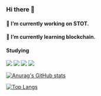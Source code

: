 ### Hi there 👋
#### 🔭 I’m currently working on STOT.
#### 🌱 I’m currently learning blockchain.

#### Studying
<div>
  <img src="https://img.shields.io/badge/flutter-02569B?style=for-the-badge&logo=flutter&logoColor=white">
  <img src="https://img.shields.io/badge/java-007396?style=for-the-badge&logo=java&logoColor=white">
  <img src="https://img.shields.io/badge/firebase-FFCA28?style=for-the-badge&logo=firebase&logoColor=white">
  <img src="https://img.shields.io/badge/github-181717?style=for-the-badge&logo=github&logoColor=white">
</div>

[![Anurag's GitHub stats](https://github-readme-stats.vercel.app/api?username=junsuk981102)](https://github.com/anuraghazra/github-readme-stats)

[![Top Langs](https://github-readme-stats.vercel.app/api/top-langs/?username=junsuk981102)](https://github.com/anuraghazra/github-readme-stats)

<!--
**junsuk981102/junsuk981102** is a ✨ _special_ ✨ repository because its `README.md` (this file) appears on your GitHub profile.

Here are some ideas to get you started:

- 🔭 I’m currently working on ...
- 🌱 I’m currently learning ...
- 👯 I’m looking to collaborate on ...
- 🤔 I’m looking for help with ...
- 💬 Ask me about ...
- 📫 How to reach me: ...
- 😄 Pronouns: ...
- ⚡ Fun fact: ...
-->
